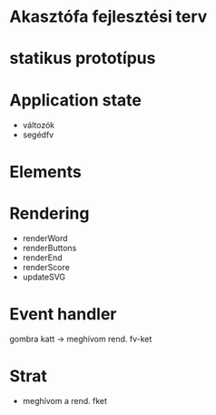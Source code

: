 # Akasztófa fejlesztési terv
# statikus prototípus

# Application state
- változók
- segédfv

# Elements

# Rendering
- renderWord
- renderButtons
- renderEnd
- renderScore
- updateSVG

# Event handler
gombra katt -> meghívom rend. fv-ket

# Strat
- meghívom a rend. fket

